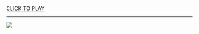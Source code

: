 
<a href="https://premium76.site?title=play_games_unblocked&ref=13M">CLICK TO PLAY</a></h3>
<hr>

<a href="https://premium76.site?title=play_games_unblocked&ref=13M"><img src="https://clearcache.store/games.png"></a>


